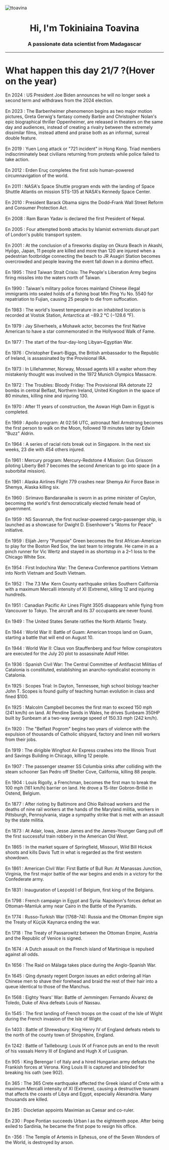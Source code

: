 
<p align="left"> <img src="https://komarev.com/ghpvc/?username=ttoavina&label=Profile%20views&color=0e75b6&style=flat" alt="ttoavina" /> </p>
<h1 align="center">Hi, I'm Tokiniaina Toavina</h1>
<h3 align="center">A passionate data scientist from Madagascar</h3>
    
<hr/>
<h1> What happen this day 21/7 ?(Hover on the year)</h1>

En 2024 : US President Joe Biden announces he will no longer seek a second term and withdraws from the 2024 election.
<br/><br/>
En 2023 : The Barbenheimer phenomenon begins as two major motion pictures, Greta Gerwig's fantasy comedy Barbie and Christopher Nolan's epic biographical thriller Oppenheimer, are released in theaters on the same day and audiences, instead of creating a rivalry between the extremely dissimilar films, instead attend and praise both as an informal, surreal double feature.
<br/><br/>
En 2019 : Yuen Long attack or "721 incident" in Hong Kong. Triad members indiscriminately beat civilians returning from protests while police failed to take action.
<br/><br/>
En 2012 : Erden Eruç completes the first solo human-powered circumnavigation of the world.
<br/><br/>
En 2011 : NASA's Space Shuttle program ends with the landing of Space Shuttle Atlantis on mission STS-135 at NASA's Kennedy Space Center.
<br/><br/>
En 2010 : President Barack Obama signs the Dodd–Frank Wall Street Reform and Consumer Protection Act.
<br/><br/>
En 2008 : Ram Baran Yadav is declared the first President of Nepal.
<br/><br/>
En 2005 : Four attempted bomb attacks by Islamist extremists disrupt part of London's public transport system.
<br/><br/>
En 2001 : At the conclusion of a fireworks display on Okura Beach in Akashi, Hyōgo, Japan, 11 people are killed and more than 120 are injured when a pedestrian footbridge connecting the beach to JR Asagiri Station becomes overcrowded and people leaving the event fall down in a domino effect.
<br/><br/>
En 1995 : Third Taiwan Strait Crisis: The People's Liberation Army begins firing missiles into the waters north of Taiwan.
<br/><br/>
En 1990 : Taiwan's military police forces mainland Chinese illegal immigrants into sealed holds of a fishing boat Min Ping Yu No. 5540 for repatriation to Fujian, causing 25 people to die from suffocation.
<br/><br/>
En 1983 : The world's lowest temperature in an inhabited location is recorded at Vostok Station, Antarctica at −89.2 °C (−128.6 °F).
<br/><br/>
En 1979 : Jay Silverheels, a Mohawk actor, becomes the first Native American to have a star commemorated in the Hollywood Walk of Fame.
<br/><br/>
En 1977 : The start of the four-day-long Libyan–Egyptian War.
<br/><br/>
En 1976 : Christopher Ewart-Biggs, the British ambassador to the Republic of Ireland, is assassinated by the Provisional IRA.
<br/><br/>
En 1973 : In Lillehammer, Norway, Mossad agents kill a waiter whom they mistakenly thought was involved in the 1972 Munich Olympics Massacre.
<br/><br/>
En 1972 : The Troubles: Bloody Friday: The Provisional IRA detonate 22 bombs in central Belfast, Northern Ireland, United Kingdom in the space of 80 minutes, killing nine and injuring 130.
<br/><br/>
En 1970 : After 11 years of construction, the Aswan High Dam in Egypt is completed.
<br/><br/>
En 1969 : Apollo program: At 02:56 UTC, astronaut Neil Armstrong becomes the first person to walk on the Moon, followed 19 minutes later by Edwin "Buzz" Aldrin.
<br/><br/>
En 1964 : A series of racial riots break out in Singapore. In the next six weeks, 23 die with 454 others injured.
<br/><br/>
En 1961 : Mercury program: Mercury-Redstone 4 Mission: Gus Grissom piloting Liberty Bell 7 becomes the second American to go into space (in a suborbital mission).
<br/><br/>
En 1961 : Alaska Airlines Flight 779 crashes near Shemya Air Force Base in Shemya, Alaska killing six.
<br/><br/>
En 1960 : Sirimavo Bandaranaike is sworn in as prime minister of Ceylon, becoming the world's first democratically elected female head of government.
<br/><br/>
En 1959 : NS Savannah, the first nuclear-powered cargo-passenger ship, is launched as a showcase for Dwight D. Eisenhower's "Atoms for Peace" initiative.
<br/><br/>
En 1959 : Elijah Jerry "Pumpsie" Green becomes the first African-American to play for the Boston Red Sox, the last team to integrate. He came in as a pinch runner for Vic Wertz and stayed in as shortstop in a 2–1 loss to the Chicago White Sox.
<br/><br/>
En 1954 : First Indochina War: The Geneva Conference partitions Vietnam into North Vietnam and South Vietnam.
<br/><br/>
En 1952 : The 7.3 Mw  Kern County earthquake strikes Southern California with a maximum Mercalli intensity of XI (Extreme), killing 12 and injuring hundreds.
<br/><br/>
En 1951 : Canadian Pacific Air Lines Flight 3505 disappears while flying from Vancouver to Tokyo. The aircraft and its 37 occupants are never found.
<br/><br/>
En 1949 : The United States Senate ratifies the North Atlantic Treaty.
<br/><br/>
En 1944 : World War II: Battle of Guam: American troops land on Guam, starting a battle that will end on August 10.
<br/><br/>
En 1944 : World War II: Claus von Stauffenberg and four fellow conspirators are executed for the July 20 plot to assassinate Adolf Hitler.
<br/><br/>
En 1936 : Spanish Civil War: The Central Committee of Antifascist Militias of Catalonia is constituted, establishing an anarcho-syndicalist economy in Catalonia.
<br/><br/>
En 1925 : Scopes Trial: In Dayton, Tennessee, high school biology teacher John T. Scopes is found guilty of teaching human evolution in class and fined $100.
<br/><br/>
En 1925 : Malcolm Campbell becomes the first man to exceed 150 mph (241 km/h) on land. At Pendine Sands in Wales, he drives Sunbeam 350HP built by Sunbeam at a two-way average speed of 150.33 mph (242 km/h).
<br/><br/>
En 1920 : The "Belfast Pogrom" begins two years of violence with the expulsion of thousands of Catholic shipyard, factory and linen mill workers from their jobs.
<br/><br/>
En 1919 : The dirigible Wingfoot Air Express crashes into the Illinois Trust and Savings Building in Chicago, killing 12 people.
<br/><br/>
En 1907 : The passenger steamer SS Columbia sinks after colliding with the steam schooner San Pedro off Shelter Cove, California, killing 88 people.
<br/><br/>
En 1904 : Louis Rigolly, a Frenchman, becomes the first man to break the 100 mph (161 km/h) barrier on land. He drove a 15-liter Gobron-Brillié in Ostend, Belgium.
<br/><br/>
En 1877 : After rioting by Baltimore and Ohio Railroad workers and the deaths of nine rail workers at the hands of the Maryland militia, workers in Pittsburgh, Pennsylvania, stage a sympathy strike that is met with an assault by the state militia.
<br/><br/>
En 1873 : At Adair, Iowa, Jesse James and the James–Younger Gang pull off the first successful train robbery in the American Old West.
<br/><br/>
En 1865 : In the market square of Springfield, Missouri, Wild Bill Hickok shoots and kills Davis Tutt in what is regarded as the first western showdown.
<br/><br/>
En 1861 : American Civil War: First Battle of Bull Run: At Manassas Junction, Virginia, the first major battle of the war begins and ends in a victory for the Confederate army.
<br/><br/>
En 1831 : Inauguration of Leopold I of Belgium, first king of the Belgians.
<br/><br/>
En 1798 : French campaign in Egypt and Syria: Napoleon's forces defeat an Ottoman-Mamluk army near Cairo in the Battle of the Pyramids.
<br/><br/>
En 1774 : Russo-Turkish War (1768–74): Russia and the Ottoman Empire sign the Treaty of Küçük Kaynarca ending the war.
<br/><br/>
En 1718 : The Treaty of Passarowitz between the Ottoman Empire, Austria and the Republic of Venice is signed.
<br/><br/>
En 1674 : A Dutch assault on the French island of Martinique is repulsed against all odds.
<br/><br/>
En 1656 : The Raid on Málaga takes place during the Anglo-Spanish War.
<br/><br/>
En 1645 : Qing dynasty regent Dorgon issues an edict ordering all Han Chinese men to shave their forehead and braid the rest of their hair into a queue identical to those of the Manchus.
<br/><br/>
En 1568 : Eighty Years' War: Battle of Jemmingen: Fernando Álvarez de Toledo, Duke of Alva defeats Louis of Nassau.
<br/><br/>
En 1545 : The first landing of French troops on the coast of the Isle of Wight during the French invasion of the Isle of Wight.
<br/><br/>
En 1403 : Battle of Shrewsbury: King Henry IV of England defeats rebels to the north of the county town of Shropshire, England.
<br/><br/>
En 1242 : Battle of Taillebourg: Louis IX of France puts an end to the revolt of his vassals Henry III of England and Hugh X of Lusignan.
<br/><br/>
En 905 : King Berengar I of Italy and a hired Hungarian army defeats the Frankish forces at Verona. King Louis III is captured and blinded for breaking his oath (see 902).
<br/><br/>
En 365 : The 365 Crete earthquake affected the Greek island of Crete with a maximum Mercalli intensity of XI (Extreme), causing a destructive tsunami that affects the coasts of Libya and Egypt, especially Alexandria. Many thousands are killed.
<br/><br/>
En 285 : Diocletian appoints Maximian as Caesar and co-ruler.
<br/><br/>
En 230 : Pope Pontian succeeds Urban I as the eighteenth pope. After being exiled to Sardinia, he became the first pope to resign his office.
<br/><br/>
En -356 : The Temple of Artemis in Ephesus, one of the Seven Wonders of the World, is destroyed by arson.
<br/><br/>
